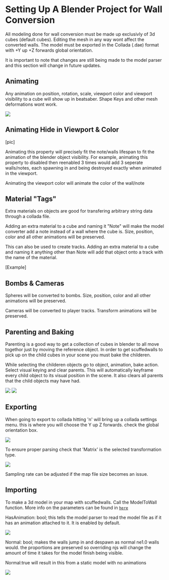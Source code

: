# Setting Up A Blender Project for Wall Conversion

All modeling done for wall conversion must be made up exclusivly of 3d cubes (default cubes). Editing the mesh in any way wont affect the converted walls. The model must be exported in the Collada (.dae) format with +Y up +Z forwards global orientation.

It is important to note that changes are still being made to the model parser and this section will change in future updates.

## Animating
Any animation on position, rotation, scale, viewport color and viewport visibility to a cube will show up in beatsaber. Shape Keys and other mesh deformations wont work.

![](https://github.com/thelightdesigner/ScuffedWalls/blob/main/Readme/transformation.jpg)

## Animating Hide in Viewport & Color
[pic]

Animating this property will precisely fit the note/walls lifespan to fit the animation of the blender object visibility. For example, animating this property to disabled then reenabled 3 times would add 3 seperate walls/notes, each spawning in and being destroyed exactly when animated in the viewport.

Animating the viewport color will animate the color of the wall/note


## Material "Tags"

Extra materials on objects are good for transfering arbitrary string data through a collada file.

Adding an extra material to a cube and naming it "Note" will make the model converter add a note instead of a wall where the cube is. Size, position, color and all other animations will be preserved.

This can also be used to create tracks. Adding an extra material to a cube and naming it anything other than Note will add that object onto a track with the name of the material.

[Example]

## Bombs & Cameras

Spheres will be converted to bombs. Size, position, color and all other animations will be preserved.

Cameras will be converted to player tracks. Transform animations will be preserved.


##  Parenting and Baking


Parenting is a good way to get a collection of cubes in blender to all move togethor just by moving the reference object. In order to get scuffedwalls to pick up on the child cubes in your scene you must bake the childeren.

While selecting the childeren objects go to object, animation, bake action. Select visual keying and clear parents. This will automatically keyframe every child object to its visual position in the scene. It also clears all parents that the child objects may have had.

![](https://github.com/thelightdesigner/ScuffedWalls/blob/main/Readme/bake.png)
![](https://github.com/thelightdesigner/ScuffedWalls/blob/main/Readme/bake2.png)

## Exporting


When going to export to collada hitting 'n' will bring up a collada settings menu. this is where you will choose the Y up Z forwards. check the global orientation box.


![](https://github.com/thelightdesigner/ScuffedWalls/blob/main/Readme/global%20or.jpg)

To ensure proper parsing check that 'Matrix' is the selected transformation type.

![](https://github.com/thelightdesigner/ScuffedWalls/blob/main/Readme/animation.jpg)

Sampling rate can be adjusted if the map file size becomes an issue.

## Importing

To make a 3d model in your map with scuffedwalls. Call the ModelToWall function. More info on the parameters can be found in [`here`](https://github.com/thelightdesigner/ScuffedWalls/blob/main/Functions.md)

HasAnimation: bool; this tells the model parser to read the model file as if it has an animation attached to it. It is enabled by default.

![](https://github.com/thelightdesigner/ScuffedWalls/blob/main/Readme/text%20examlpe.gif)

Normal: bool; makes the walls jump in and despawn as normal ne1.0 walls would. the proportions are preserved so overriding njs will change the amount of time it takes for the model finish being visible.

Normal:true will result in this from a static model with no animations

![](https://github.com/thelightdesigner/ScuffedWalls/blob/main/Readme/normal.gif)






